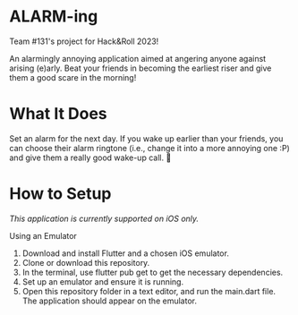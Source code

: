 # ALARM-ing
Team #131's project for Hack&Roll 2023! 

An alarmingly annoying application aimed at angering anyone against arising (e)arly. Beat your friends in becoming the earliest riser and give them a good scare in the morning!

# What It Does

Set an alarm for the next day. If you wake up earlier than your friends, you can choose their alarm ringtone (i.e., change it into a more annoying one :P) and give them a really good wake-up call. 🤡

# How to Setup

_This application is currently supported on iOS only._

Using an Emulator
1. Download and install Flutter and a chosen iOS emulator.
2. Clone or download this repository.
3. In the terminal, use flutter pub get to get the necessary dependencies.
4. Set up an emulator and ensure it is running.
5. Open this repository folder in a text editor, and run the main.dart file. The application should appear on the emulator.
